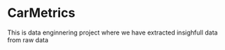 # CarMetrics
This is data enginnering project where we have extracted insighfull data from raw data
